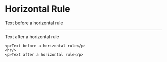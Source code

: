 # Horizontal Rule

<p>Text before a horizontal rule</p>
<hr/>
<p>Text after a horizontal rule</p>

    <p>Text before a horizontal rule</p>
    <hr/>
    <p>Text after a horizontal rule</p>
